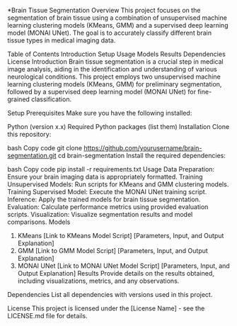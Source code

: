 *Brain Tissue Segmentation
Overview
This project focuses on the segmentation of brain tissue using a combination of unsupervised machine learning clustering models (KMeans, GMM) and a supervised deep learning model (MONAI UNet). The goal is to accurately classify different brain tissue types in medical imaging data.

Table of Contents
Introduction
Setup
Usage
Models
Results
Dependencies
License
Introduction
Brain tissue segmentation is a crucial step in medical image analysis, aiding in the identification and understanding of various neurological conditions. This project employs two unsupervised machine learning clustering models (KMeans, GMM) for preliminary segmentation, followed by a supervised deep learning model (MONAI UNet) for fine-grained classification.

Setup
Prerequisites
Make sure you have the following installed:

Python (version x.x)
Required Python packages (list them)
Installation
Clone this repository:

bash
Copy code
git clone https://github.com/yourusername/brain-segmentation.git
cd brain-segmentation
Install the required dependencies:

bash
Copy code
pip install -r requirements.txt
Usage
Data Preparation: Ensure your brain imaging data is appropriately formatted.
Training Unsupervised Models: Run scripts for KMeans and GMM clustering models.
Training Supervised Model: Execute the MONAI UNet training script.
Inference: Apply the trained models for brain tissue segmentation.
Evaluation: Calculate performance metrics using provided evaluation scripts.
Visualization: Visualize segmentation results and model comparisons.
Models
1. KMeans
[Link to KMeans Model Script]
[Parameters, Input, and Output Explanation]
2. GMM
[Link to GMM Model Script]
[Parameters, Input, and Output Explanation]
3. MONAI UNet
[Link to MONAI UNet Model Script]
[Parameters, Input, and Output Explanation]
Results
Provide details on the results obtained, including visualizations, metrics, and any observations.

Dependencies
List all dependencies with versions used in this project.

License
This project is licensed under the [License Name] - see the LICENSE.md file for details.

